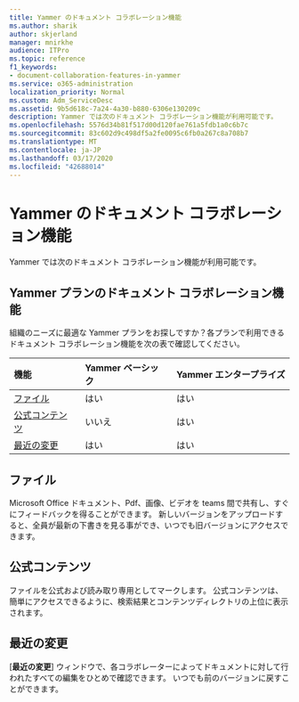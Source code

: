 ```yaml
---
title: Yammer のドキュメント コラボレーション機能
ms.author: sharik
author: skjerland
manager: mnirkhe
audience: ITPro
ms.topic: reference
f1_keywords:
- document-collaboration-features-in-yammer
ms.service: o365-administration
localization_priority: Normal
ms.custom: Adm_ServiceDesc
ms.assetid: 9b5d618c-7a24-4a30-b880-6306e130209c
description: Yammer では次のドキュメント コラボレーション機能が利用可能です。
ms.openlocfilehash: 5576d34b81f517d00d120fae761a5fdb1a0c6b7c
ms.sourcegitcommit: 83c602d9c498df5a2fe0095c6fb0a267c8a708b7
ms.translationtype: MT
ms.contentlocale: ja-JP
ms.lasthandoff: 03/17/2020
ms.locfileid: "42688014"
---
```

# <a name="document-collaboration-features-in-yammer"></a>Yammer のドキュメント コラボレーション機能

Yammer では次のドキュメント コラボレーション機能が利用可能です。
  
## <a name="document-collaboration-features-across-yammer-plans"></a>Yammer プランのドキュメント コラボレーション機能

組織のニーズに最適な Yammer プランをお探しですか？各プランで利用できるドキュメント コラボレーション機能を次の表で確認してください。
  
|**機能**|**Yammer ベーシック**|**Yammer エンタープライズ**|
|:-----|:-----|:-----|
|[ファイル](document-collaboration-features-in-yammer.md#files) <br/> |はい  <br/> |はい  <br/> |
|[公式コンテンツ](document-collaboration-features-in-yammer.md#official-content) <br/> |いいえ  <br/> |はい  <br/> |
|[最近の変更](document-collaboration-features-in-yammer.md#recent-changes) <br/> |はい  <br/> |はい  <br/> |

## <a name="files"></a>ファイル

Microsoft Office ドキュメント、Pdf、画像、ビデオを teams 間で共有し、すぐにフィードバックを得ることができます。 新しいバージョンをアップロードすると、全員が最新の下書きを見る事ができ、いつでも旧バージョンにアクセスできます。
  
## <a name="official-content"></a>公式コンテンツ

ファイルを公式および読み取り専用としてマークします。 公式コンテンツは、簡単にアクセスできるように、検索結果とコンテンツディレクトリの上位に表示されます。

## <a name="recent-changes"></a>最近の変更

[**最近の変更**] ウィンドウで、各コラボレーターによってドキュメントに対して行われたすべての編集をひとめで確認できます。 いつでも前のバージョンに戻すことができます。
  